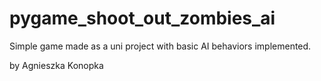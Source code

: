 # pygame_shoot_out_zombies_ai

Simple game made as a uni project with basic AI behaviors implemented. 

by Agnieszka Konopka
